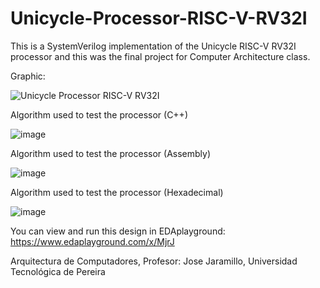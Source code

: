 # Unicycle-Processor-RISC-V-RV32I
This is a SystemVerilog implementation of the Unicycle RISC-V RV32I processor and this was the final project for Computer Architecture class.

Graphic:

![Unicycle Processor RISC-V RV32I](https://user-images.githubusercontent.com/70237090/129923809-883d605d-2b93-405d-b5be-8454890d7700.png)

Algorithm used to test the processor (C++)

![image](https://user-images.githubusercontent.com/70237090/129925250-0fb15a0d-a2c1-475c-ad5a-86a6329ef325.png)

Algorithm used to test the processor (Assembly)

![image](https://user-images.githubusercontent.com/70237090/129925467-832a5f30-37e5-4dd4-b268-bc3686f43224.png)

Algorithm used to test the processor (Hexadecimal)

![image](https://user-images.githubusercontent.com/70237090/129925998-12daa60c-c01a-4195-9f49-e35dd661a4f1.png)

You can view and run this design in EDAplayground: https://www.edaplayground.com/x/MjrJ

Arquitectura de Computadores, Profesor: Jose Jaramillo, Universidad Tecnológica de Pereira
